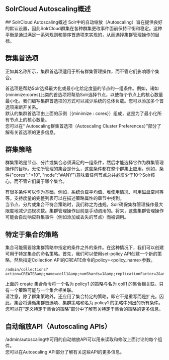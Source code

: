 ## SolrCloud Autoscaling概述 
<div class="content-intro view-box ">
## SolrCloud Autoscaling概述
Solr中的自动缩放（Autoscaling）旨在提供良好的默认设置，因此SolrCloud群集在各种群集更改事件面前保持平衡和稳定。这种平衡是通过满足一系列规则和排序首选项来实现的，从而选择集群管理操作的目标。  
  
## 群集首选项
正如其名称所示，集群首选项适用于所有群集管理操作，而不管它们影响哪个集合。  
  
首选项是帮助Solr选择最大化或最小化给定度量的节点的一组条件。例如，诸如{minimize:cores}此类的首选项将帮助Solr选择节点，以使每个节点上的核心数量最小化。我们编写集群首选项的方式可以减少系统的总体负载。您可以添加多个首选项来断开关系。  
默认的集群首选项由上面的示例（{minimize : cores}）组成，这是为了最小化所有节点上的核心数量。  
您可以在“ Autoscaling群集首选项（Autoscaling Cluster Preferences）”部分了解有关首选项的更多信息。  
## 群集策略
群集策略是节点、分片或集合必须满足的一组条件，然后才能选择它作为群集管理操作的目标。无论所管理的集合是什么，这些条件都在整个群集上应用。例如，条件{"cores":"&lt;10", "node":"#ANY"}意味着任何节点总共必须少于10个Solr核心，而不管它们属于哪个集合。  
  
有很多条件可以作为基础，例如，系统负载平均值、堆使用情况、可用磁盘空间等等。支持度量的完整列表可以在描述策略属性的章节中找到。  
当节点、分片或集合不符合策略时，我们称之为违规。Solr确保集群管理操作最大限度地减少违规次数。集群管理操作目前是手动调用的。将来，这些集群管理操作可能会自动响应群集事件（例如添加或丢失的节点）而被调用。  
## 特定于集合的策略
集合可能需要除集群策略中指定的条件之外的条件。在这种情况下，我们可以创建可用于特定集合的命名策略。首先，我们可以使用set-policy API创建一个新的策略，然后指定Collection API的CREATE命令的policy=&lt;policy_name&gt;参数。  
  
```
/admin/collections?action=CREATE&amp;name=coll1&amp;numShards=1&amp;replicationFactor=2&amp;policy=policy1
```
上面的 create 集合命令将一个名为 policy1 的策略与名为 coll1 的集合相关联。只有一个策略可能与一个集合相关联。  
请注意，除了群集策略外，还应用了集合特定的策略，即它不是重写而是扩充。因此，集合将遵循集群首选项、集群策略和名为 policy1 的策略中列出的所有条件。  
您可以在“定义特定于集合的策略”部分中了解有关特定于集合的策略的更多信息。  
## 自动缩放API（Autoscaling APIs）
/admin/autoscaling中可用的自动缩放API可以用来读取和修改上面讨论的每个组件。  
您可以在Autoscaling API部分了解有关这些API的更多信息。  
